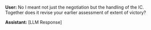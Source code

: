 **User:**
No I meant not just the negotiation but the handling of the IC. Together does it revise your earlier assessment of extent of victory?

**Assistant:**
[LLM Response]

